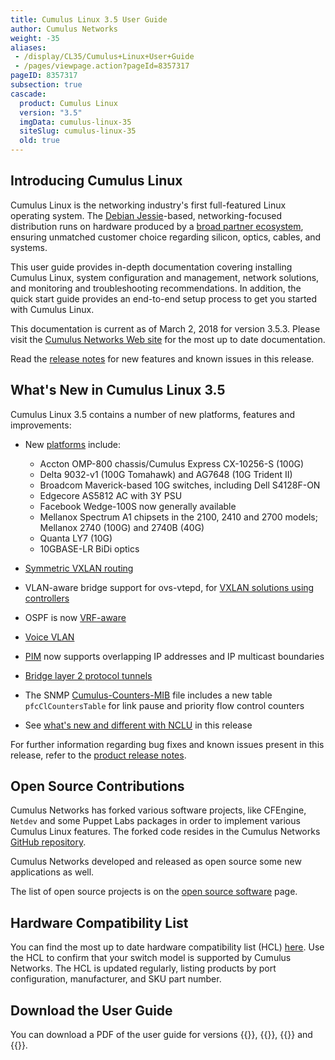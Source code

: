 ```yaml
---
title: Cumulus Linux 3.5 User Guide
author: Cumulus Networks
weight: -35
aliases:
 - /display/CL35/Cumulus+Linux+User+Guide
 - /pages/viewpage.action?pageId=8357317
pageID: 8357317
subsection: true
cascade:
  product: Cumulus Linux
  version: "3.5"
  imgData: cumulus-linux-35
  siteSlug: cumulus-linux-35
  old: true
---
```

## Introducing Cumulus Linux

Cumulus Linux is the networking industry's first full-featured Linux
operating system. The 
[Debian Jessie](https://www.debian.org/releases/jessie/)-based,
networking-focused distribution runs on hardware produced by a 
[broad partner ecosystem](http://cumulusnetworks.com/hcl/), ensuring unmatched
customer choice regarding silicon, optics, cables, and systems.

This user guide provides in-depth documentation covering installing
Cumulus Linux, system configuration and management, network solutions,
and monitoring and troubleshooting recommendations. In addition, the
quick start guide provides an end-to-end setup process to get you
started with Cumulus Linux.

This documentation is current as of March 2, 2018 for version 3.5.3.
Please visit the [Cumulus Networks Web site](http://docs.cumulusnetworks.com) 
for the most up to date documentation.

Read the [release notes](https://support.cumulusnetworks.com/hc/en-us/articles/115015543848)
for new features and known issues in this release.

## What's New in Cumulus Linux 3.5

Cumulus Linux 3.5 contains a number of new platforms, features and
improvements:

  - New [platforms](https://cumulusnetworks.com/hcl) include:
      - Accton OMP-800 chassis/Cumulus Express CX-10256-S (100G)
      - Delta 9032-v1 (100G Tomahawk) and AG7648 (10G Trident II)
      - Broadcom Maverick-based 10G switches, including Dell S4128F-ON
      - Edgecore AS5812 AC with 3Y PSU
      - Facebook Wedge-100S now generally available
      - Mellanox Spectrum A1 chipsets in the 2100, 2410 and 2700 models;
        Mellanox 2740 (100G) and 2740B (40G)
      - Quanta LY7 (10G)
      - 10GBASE-LR BiDi optics

  - [Symmetric VXLAN routing](/cumulus-linux-35/Network-Virtualization/VXLAN-Routing)
  - VLAN-aware bridge support for ovs-vtepd, for 
    [VXLAN solutions using controllers](/cumulus-linux-35/Network-Virtualization/Virtualization-Integrations/)
  - OSPF is now
    [VRF-aware](/cumulus-linux-35/Layer-3/Virtual-Routing-and-Forwarding-VRF)
  - [Voice VLAN](/cumulus-linux-35/Layer-1-and-2/Link-Layer-Discovery-Protocol/Voice-VLAN)
  - [PIM](/cumulus-linux-35/Layer-3/Protocol-Independent-Multicast-PIM)
    now supports overlapping IP addresses and IP multicast boundaries
  - [Bridge layer 2 protocol tunnels](https://support.cumulusnetworks.com/hc/en-us/articles/115015809147)
  - The SNMP
    [Cumulus-Counters-MIB](/cumulus-linux-35/Monitoring-and-Troubleshooting/SNMP-Monitoring/#supported-mibs)
    file includes a new table `pfcClCountersTable` for link pause and
    priority flow control counters
  - See [what's new and different with NCLU](https://support.cumulusnetworks.com/hc/en-us/articles/115015593787)
    in this release

For further information regarding bug fixes and known issues present in
this release, refer to the 
[product release notes](https://support.cumulusnetworks.com/hc/en-us/articles/115015543848).

## Open Source Contributions

Cumulus Networks has forked various software projects, like CFEngine,
`Netdev` and some Puppet Labs packages in order to implement various
Cumulus Linux features. The forked code resides in the Cumulus Networks
[GitHub repository](https://github.com/CumulusNetworks).

Cumulus Networks developed and released as open source some new
applications as well.

The list of open source projects is on the 
[open source software](http://oss.cumulusnetworks.com/) page.

## Hardware Compatibility List

You can find the most up to date hardware compatibility list (HCL)
[here](https://cumulusnetworks.com/hcl/). Use the HCL to confirm that
your switch model is supported by Cumulus Networks. The HCL is updated
regularly, listing products by port configuration, manufacturer, and SKU
part number.

## Download the User Guide

You can download a PDF of the user guide for versions {{<exlink url="https://drive.google.com/file/d/1_77_pdyRPMjzkqpA75GsE0G0uVQmfxnW/view?usp=sharing" text="3.5.0">}}, {{<exlink url="https://drive.google.com/file/d/1sOajT8pCBM9a5afu-dw6X-6Spt40uKfG/view?usp=sharing" text="3.5.1">}}, {{<exlink url="https://drive.google.com/file/d/1UZ0W1I17FOR1ysbVlO7I6GIpNYSAv3IP/view?usp=sharing" text="3.5.2">}} and {{<exlink url="https://drive.google.com/file/d/1pEA0pUEW4-1qlKKO7q0-R0mKjqgDhZ5x/view?usp=sharing" text="3.5.3">}}.
